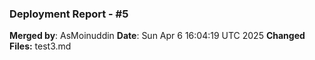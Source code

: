 ### Deployment Report - #5
**Merged by**: AsMoinuddin
**Date**: Sun Apr  6 16:04:19 UTC 2025
**Changed Files:**
test3.md
